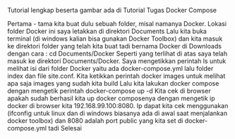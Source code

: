 Tutorial lengkap beserta gambar ada di Tutorial Tugas Docker Compose

Pertama - tama kita buat dulu sebuah folder, misal namanya Docker. Lokasi folder Docker ini saya letakkan di direktori Documents
Lalu kita buka terminal (di windows kalian bisa gunakan Docker Toolbox) dan kita masuk ke direktori folder yang telah kita buat tadi bernama Docker di Downloads dengan cara : cd Documents/Docker
Seperti yang terlihat di atas saya telah masuk ke direktori Documents/Docker. Saya mengetikkan perintah ls untuk melihat isi dari folder Docker yaitu ada docker-compose.yml lalu folder index dan file site.conf.
Kita ketikkan perintah docker images untuk melihat apa saja images yang sudah kita build
Lalu kita lakukan docker compose dengan mengetik perintah docker-compose up -d
Kita cek di browser apakah sudah berhasil kita up docker composenya dengan mengetik ip docker di browser kita  192.168.99.100:8080. Ip dapat kita cek menggunakan (ifconfig untuk linux dan di windows biasanya ada di awal saat menjalankan docker toolbox) dan 8080 adalah port public yang kita set di docker-compose.yml tadi
Selesai
